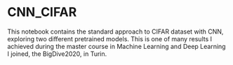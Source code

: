 # CNN_CIFAR

This notebook contains the standard approach to CIFAR dataset with CNN, exploring two different pretrained models. This is one of many results I achieved during the master course in Machine Learning and Deep Learning I joined, the BigDive2020, in Turin.

